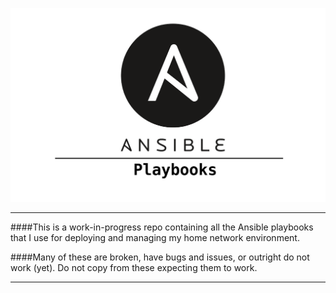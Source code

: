 ![image info](ansible-playbooks.png)

---

####This is a work-in-progress repo containing all the Ansible playbooks that I use for deploying and managing my home network environment.

####Many of these are broken, have bugs and issues, or outright do not work (yet). Do not copy from these expecting them to work.

---